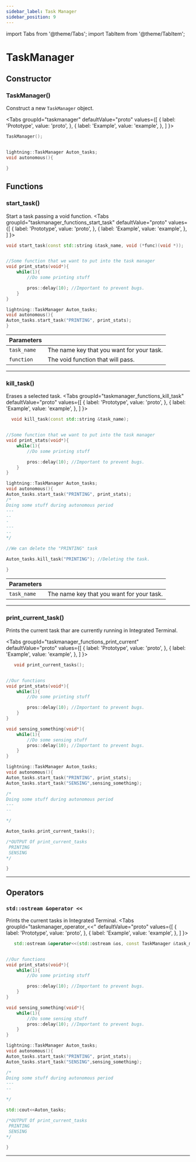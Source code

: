 ```yaml
---
sidebar_label: Task Manager
sidebar_position: 9
---
```

import Tabs from '@theme/Tabs';
import TabItem from '@theme/TabItem';

# TaskManager
## Constructor
### TaskManager()
Construct a new ``TaskManager`` object.

<Tabs
  groupId="taskmanager"
  defaultValue="proto"
  values={[
    { label: 'Prototype',  value: 'proto', },
    { label: 'Example',  value: 'example', },
  ]
}>

<TabItem value="proto">

```cpp
TaskManager();

```
</TabItem>


<TabItem value="example">

```cpp

lightning::TaskManager Auton_tasks; 
void autonomous(){

}
```
</TabItem>

</Tabs>  

## Functions
### start_task()
Start a task passing a void function.
<Tabs
  groupId="taskmanager_functions_start_task"
  defaultValue="proto"
  values={[
    { label: 'Prototype',  value: 'proto', },
    { label: 'Example',  value: 'example', },
  ]
}>

<TabItem value="proto">

```cpp
void start_task(const std::string &task_name, void (*func)(void *));
```
</TabItem>


<TabItem value="example">

```cpp

//Some function that we want to put into the task manager
void print_stats(void*){
    while(1){
        //Do some printing stuff

        pros::delay(10); //Important to prevent bugs.
    }
}

lightning::TaskManager Auton_tasks; 
void autonomous(){
Auton_tasks.start_task("PRINTING", print_stats); 
}
```
</TabItem>

</Tabs>  

| Parameters    |  |
| ------------- | ------------- |
| ``task_name``  | The name key that you want for your task. |
| ``function``  | The void function that will pass. |

---

### kill_task()
Erases a selected task.
<Tabs
  groupId="taskmanager_functions_kill_task"
  defaultValue="proto"
  values={[
    { label: 'Prototype',  value: 'proto', },
    { label: 'Example',  value: 'example', },
  ]
}>

<TabItem value="proto">

```cpp
  void kill_task(const std::string &task_name);

```
</TabItem>


<TabItem value="example">

```cpp

//Some function that we want to put into the task manager
void print_stats(void*){
    while(1){
        //Do some printing stuff

        pros::delay(10); //Important to prevent bugs.
    }
}

lightning::TaskManager Auton_tasks; 
void autonomous(){
Auton_tasks.start_task("PRINTING", print_stats); 
/*
Doing some stuff during autonomous period
---
--
-
---
--
*/

//We can delete the "PRINTING" task

Auton_tasks.kill_task("PRINTING"); //Deleting the task. 

}
```
</TabItem>

</Tabs>  

| Parameters    |  |
| ------------- | ------------- |
| ``task_name``  | The name key that you want for your task. |

---

### print_current_task()
Prints the current task thar are currently running in Integrated Terminal.

<Tabs
  groupId="taskmanager_functions_print_current"
  defaultValue="proto"
  values={[
    { label: 'Prototype',  value: 'proto', },
    { label: 'Example',  value: 'example', },
  ]
}>

<TabItem value="proto">

```cpp
   void print_current_tasks();

```
</TabItem>


<TabItem value="example">

```cpp {30-35}

//Our functions
void print_stats(void*){
    while(1){
        //Do some printing stuff

        pros::delay(10); //Important to prevent bugs.
    }
}

void sensing_something(void*){
    while(1){
        //Do some sensing stuff
        pros::delay(10); //Important to prevent bugs.
    }
}

lightning::TaskManager Auton_tasks; 
void autonomous(){
Auton_tasks.start_task("PRINTING", print_stats); 
Auton_tasks.start_task("SENSING",sensing_something); 

/*
Doing some stuff during autonomous period
---
--

*/

Auton_tasks.print_current_tasks(); 

/*OUTPUT Of print_current_tasks
 PRINTING
 SENSING
*/

}
```
</TabItem>

</Tabs> 

---

## Operators
### ``std::ostream &operator <<``
Prints the current tasks in Integrated Terminal. 
<Tabs
  groupId="taskmanager_operator_<<"
  defaultValue="proto"
  values={[
    { label: 'Prototype',  value: 'proto', },
    { label: 'Example',  value: 'example', },
  ]
}>

<TabItem value="proto">

```cpp
   std::ostream &operator<<(std::ostream &os, const TaskManager &task_manager); 

```
</TabItem>


<TabItem value="example">

```cpp {30-37}

//Our functions
void print_stats(void*){
    while(1){
        //Do some printing stuff

        pros::delay(10); //Important to prevent bugs.
    }
}

void sensing_something(void*){
    while(1){
        //Do some sensing stuff
        pros::delay(10); //Important to prevent bugs.
    }
}

lightning::TaskManager Auton_tasks; 
void autonomous(){
Auton_tasks.start_task("PRINTING", print_stats); 
Auton_tasks.start_task("SENSING",sensing_something); 

/*
Doing some stuff during autonomous period
---
--

*/

std::cout<<Auton_tasks; 

/*OUTPUT Of print_current_tasks
 PRINTING
 SENSING
*/

}
```
</TabItem>

</Tabs> 

---
